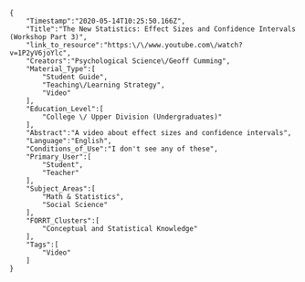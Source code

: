 
    {
        "Timestamp":"2020-05-14T10:25:50.166Z",
        "Title":"The New Statistics: Effect Sizes and Confidence Intervals (Workshop Part 3)",
        "link_to_resource":"https:\/\/www.youtube.com\/watch?v=1P2yV6joYlc",
        "Creators":"Psychological Science\/Geoff Cumming",
        "Material_Type":[
            "Student Guide",
            "Teaching\/Learning Strategy",
            "Video"
        ],
        "Education_Level":[
            "College \/ Upper Division (Undergraduates)"
        ],
        "Abstract":"A video about effect sizes and confidence intervals",
        "Language":"English",
        "Conditions_of_Use":"I don't see any of these",
        "Primary_User":[
            "Student",
            "Teacher"
        ],
        "Subject_Areas":[
            "Math & Statistics",
            "Social Science"
        ],
        "FORRT_Clusters":[
            "Conceptual and Statistical Knowledge"
        ],
        "Tags":[
            "Video"
        ]
    }
